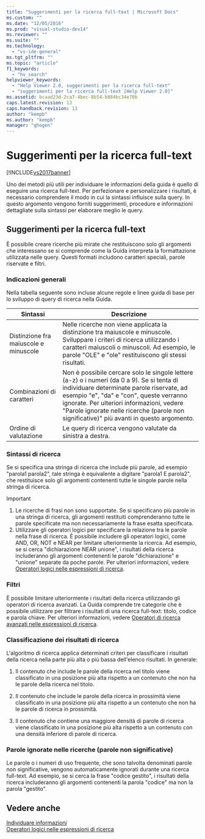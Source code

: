 ```yaml
---
title: "Suggerimenti per la ricerca full-text | Microsoft Docs"
ms.custom: ""
ms.date: "12/05/2016"
ms.prod: "visual-studio-dev14"
ms.reviewer: ""
ms.suite: ""
ms.technology: 
  - "vs-ide-general"
ms.tgt_pltfrm: ""
ms.topic: "article"
f1_keywords: 
  - "hv_search"
helpviewer_keywords: 
  - "Help Viewer 2.0, suggerimenti per la ricerca full-text"
  - "suggerimenti per la ricerca full-text [Help Viewer 2.0]"
ms.assetid: bcaad23d-2ca7-4bec-8b54-b884bc34e70b
caps.latest.revision: 13
caps.handback.revision: 13
author: "kempb"
ms.author: "kempb"
manager: "ghogen"
---
```

# Suggerimenti per la ricerca full-text
[!INCLUDE[vs2017banner](../code-quality/includes/vs2017banner.md)]

Uno dei metodi più utili per individuare le informazioni della guida è quello di eseguire una ricerca full\-text.  Per perfezionare e personalizzare i risultati, è necessario comprendere il modo in cui la sintassi influisce sulla query.  In questo argomento vengono forniti suggerimenti, procedure e informazioni dettagliate sulla sintassi per elaborare meglio le query.  
  
## Suggerimenti per la ricerca full\-text  
 È possibile creare ricerche più mirate che restituiscono solo gli argomenti che interessano se si comprende come la Guida interpreta la formattazione utilizzata nelle query.  Questi formati includono caratteri speciali, parole riservate e filtri.  
  
### Indicazioni generali  
 Nella tabella seguente sono incluse alcune regole e linee guida di base per lo sviluppo di query di ricerca nella Guida.  
  
|Sintassi|Descrizione|  
|--------------|-----------------|  
|Distinzione fra maiuscole e minuscole|Nelle ricerche non viene applicata la distinzione tra maiuscole e minuscole.  Sviluppare i criteri di ricerca utilizzando i caratteri maiuscoli o minuscoli.  Ad esempio, le parole "OLE" e "ole" restituiscono gli stessi risultati.|  
|Combinazioni di caratteri|Non è possibile cercare solo le singole lettere \(a\-z\) o i numeri \(da 0 a 9\).  Se si tenta di individuare determinate parole riservate, ad esempio "e", "da" e "con", queste verranno ignorate.  Per ulteriori informazioni, vedere "Parole ignorate nelle ricerche \(parole non significative\)" più avanti in questo argomento.|  
|Ordine di valutazione|Le query di ricerca vengono valutate da sinistra a destra.|  
  
### Sintassi di ricerca  
 Se si specifica una stringa di ricerca che include più parole, ad esempio "parola1 parola2", tale stringa è equivalente a digitare "parola1 E parola2", che restituisce solo gli argomenti contenenti tutte le singole parole nella stringa di ricerca.  
  
> [!IMPORTANT]
>  1.  Le ricerche di frasi non sono supportate.  Se si specificano più parole in una stringa di ricerca, gli argomenti restituiti comprenderanno tutte le parole specificate ma non necessariamente la frase esatta specificata.  
> 2.  Utilizzare gli operatori logici per specificare la relazione tra le parole nella frase di ricerca.  È possibile includere gli operatori logici, come AND, OR, NOT e NEAR per limitare ulteriormente la ricerca.  Ad esempio, se si cerca "dichiarazione NEAR unione", i risultati della ricerca includeranno gli argomenti contenenti le parole "dichiarazione" e "unione" separate da poche parole.  Per ulteriori informazioni, vedere [Operatori logici nelle espressioni di ricerca](../ide/logical-operators-in-search-expressions.md).  
  
### Filtri  
 È possibile limitare ulteriormente i risultati della ricerca utilizzando gli operatori di ricerca avanzati.  La Guida comprende tre categorie che è possibile utilizzare per filtrare i risultati di una ricerca full\-text: titolo, codice e parola chiave.  Per ulteriori informazioni, vedere [Operatori di ricerca avanzati nelle espressioni di ricerca](../ide/advanced-search-operators-in-search-expressions.md).  
  
### Classificazione dei risultati di ricerca  
 L'algoritmo di ricerca applica determinati criteri per classificare i risultati della ricerca nella parte più alta o più bassa dell'elenco risultati.  In generale:  
  
1.  Il contenuto che include le parole della ricerca nel titolo viene classificato in una posizione più alta rispetto a un contenuto che non ha le parole della ricerca nel titolo.  
  
2.  Il contenuto che include le parole della ricerca in prossimità viene classificato in una posizione più alta rispetto a un contenuto che non ha le parole di ricerca in prossimità.  
  
3.  Il contenuto che contiene una maggiore densità di parole di ricerca viene classificato in una posizione più alta rispetto a un contenuto con una densità inferiore di parole di ricerca.  
  
### Parole ignorate nelle ricerche \(parole non significative\)  
 Le parole o i numeri di uso frequente, che sono talvolta denominati parole non significative, vengono automaticamente ignorati durante una ricerca full\-text.  Ad esempio, se si cerca la frase "codice gestito", i risultati della ricerca includeranno gli argomenti contenenti la parola "codice" ma non la parola "gestito".  
  
## Vedere anche  
 [Individuare informazioni](../ide/locate-information.md)   
 [Operatori logici nelle espressioni di ricerca](../ide/logical-operators-in-search-expressions.md)